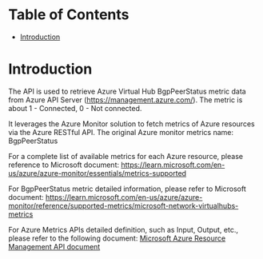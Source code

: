# Table of Contents
- [Introduction](#introduction)


# Introduction <a name="introduction"></a>
The API is used to retrieve Azure Virtual Hub BgpPeerStatus metric data from Azure API Server (https://management.azure.com/). The metric is about 1 - Connected, 0 - Not connected.



It leverages the Azure Monitor solution to fetch metrics of Azure resources via the Azure RESTful API. The original Azure monitor metrics name: BgpPeerStatus



For a complete list of available metrics for each Azure resource, please reference to Microsoft document: https://learn.microsoft.com/en-us/azure/azure-monitor/essentials/metrics-supported

For BgpPeerStatus metric detailed information, please refer to Microsoft document: https://learn.microsoft.com/en-us/azure/azure-monitor/reference/supported-metrics/microsoft-network-virtualhubs-metrics

For Azure Metrics APIs detailed definition, such as Input, Output, etc., please refer to the following document:
[Microsoft Azure Resource Management API document](https://learn.microsoft.com/en-us/rest/api/monitor/metrics/list?view=rest-monitor-2023-10-01&tabs=HTTP)
